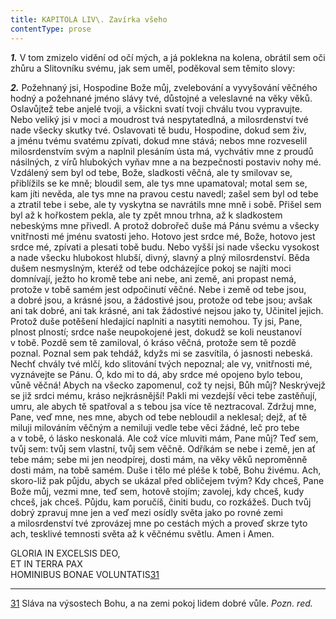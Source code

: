 ```yaml
---
title: KAPITOLA LIV\. Zavírka všeho
contentType: prose
---
```


**_1._** V tom zmizelo vidění od očí mých, a já poklekna na kolena, obrátil sem oči zhůru a Slitovníku svému, jak sem uměl, poděkoval sem těmito slovy:

  

**_2._** Požehnaný jsi, Hospodine Bože můj, zvelebování a vyvyšování věčného hodný a požehnané jméno slávy tvé, důstojné a veleslavné na věky věků. Oslavůjtež tebe anjelé tvoji, a všickni svatí tvoji chválu tvou vypravujte. Nebo veliký jsi v moci a moudrost tvá nespytatedlná, a milosrdenství tvé nade všecky skutky tvé. Oslavovati tě budu, Hospodine, dokud sem živ, a jménu tvému svatému zpívati, dokud mne stává; nebos mne rozveselil milosrdenstvím svým a naplnil plesáním ústa má, vychvátiv mne z proudů násilných, z vírů hlubokých vyňav mne a na bezpečnosti postaviv nohy mé. Vzdálený sem byl od tebe, Bože, sladkosti věčná, ale ty smilovav se, přiblížils se ke mně; bloudil sem, ale tys mne upamatoval; motal sem se, kam jíti nevěda, ale tys mne na pravou cestu navedl; zašel sem byl od tebe a ztratil tebe i sebe, ale ty vyskytna se navrátils mne mně i sobě. Přišel sem byl až k hořkostem pekla, ale ty zpět mnou trhna, až k sladkostem nebeskýms mne přivedl. A protož dobrořeč duše má Pánu svému a všecky vnitřnosti mé jménu svatosti jeho. Hotovo jest srdce mé, Bože, hotovo jest srdce mé, zpívati a plesati tobě budu. Nebo vyšší jsi nade všecku vysokost a nade všecku hlubokost hlubší, divný, slavný a plný milosrdenství. Běda dušem nesmyslným, kteréž od tebe odcházejíce pokoj se najíti moci domnívají, ježto ho kromě tebe ani nebe, ani země, ani propast nemá, protože v tobě samém jest odpočinutí věčné. Nebe i země od tebe jsou, a dobré jsou, a krásné jsou, a žádostivé jsou, protože od tebe jsou; avšak ani tak dobré, ani tak krásné, ani tak žádostivé nejsou jako ty, Učinitel jejich. Protož duše potěšení hledající naplniti a nasytiti nemohou. Ty jsi, Pane, plnost plností; srdce naše neupokojené jest, dokudž se koli neustanoví v tobě. Pozdě sem tě zamiloval, ó kráso věčná, protože sem tě pozdě poznal. Poznal sem pak tehdáž, kdyžs mi se zasvítila, ó jasnosti nebeská. Nechť chvály tvé mlčí, kdo slitování tvých nepoznal; ale vy, vnitřnosti mé, vyznávejte se Pánu. Ó, kdo mi to dá, aby srdce mé opojeno bylo tebou, vůně věčná! Abych na všecko zapomenul, což ty nejsi, Bůh můj? Neskrývejž se již srdci mému, kráso nejkrásnější! Pakli mi vezdejší věci tebe zastěňují, umru, ale abych tě spatřoval a s tebou jsa více tě neztracoval. Zdržuj mne, Pane, veď mne, nes mne, abych od tebe nebloudil a neklesal; dejž, ať tě miluji milováním věčným a nemiluji vedle tebe věci žádné, leč pro tebe a v tobě, ó lásko neskonalá. Ale což více mluviti mám, Pane můj? Teď sem, tvůj sem: tvůj sem vlastní, tvůj sem věčně. Odříkám se nebe i země, jen ať tebe mám; sebe mi jen neodpírej, dosti mám, na věky věků neproměnně dosti mám, na tobě samém. Duše i tělo mé pléše k tobě, Bohu živému. Ach, skoro-liž pak půjdu, abych se ukázal před obličejem tvým? Kdy chceš, Pane Bože můj, vezmi mne, teď sem, hotově stojím; zavolej, kdy chceš, kudy chceš, jak chceš. Půjdu, kam poručíš, činiti budu, co rozkážeš. Duch tvůj dobrý zpravuj mne jen a veď mezi osídly světa jako po rovné zemi a milosrdenství tvé zprovázej mne po cestách mých a proveď skrze tyto ach, tesklivé temnosti světa až k věčnému světlu. Amen i Amen.

GLORIA IN EXCELSIS DEO,  
ET IN TERRA PAX  
HOMINIBUS BONAE VOLUNTATIS[31](./resources/undefined)

* * *

[31](./resources/undefined) Sláva na výsostech Bohu, a na zemi pokoj lidem dobré vůle. _Pozn. red._
